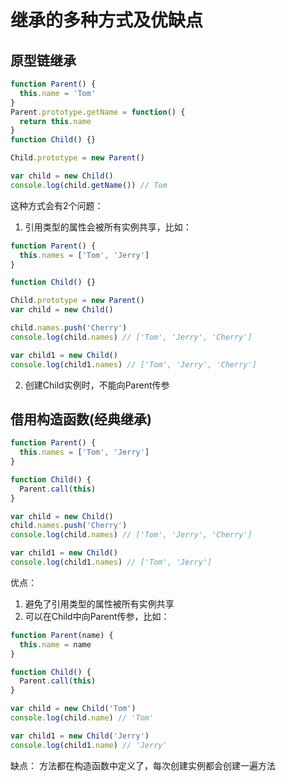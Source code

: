 # 继承的多种方式及优缺点

## 原型链继承
```js
function Parent() {
  this.name = 'Tom'
}
Parent.prototype.getName = function() {
  return this.name
}
function Child() {}

Child.prototype = new Parent()

var child = new Child()
console.log(child.getName()) // Tom
```

这种方式会有2个问题：       
1. 引用类型的属性会被所有实例共享，比如：
```js
function Parent() {
  this.names = ['Tom', 'Jerry']
}

function Child() {}

Child.prototype = new Parent()
var child = new Child()

child.names.push('Cherry')
console.log(child.names) // ['Tom', 'Jerry', 'Cherry']

var child1 = new Child()
console.log(child1.names) // ['Tom', 'Jerry', 'Cherry']
```
2. 创建Child实例时，不能向Parent传参

## 借用构造函数(经典继承)
```js
function Parent() {
  this.names = ['Tom', 'Jerry']
}

function Child() {
  Parent.call(this)
}

var child = new Child()
child.names.push('Cherry') 
console.log(child.names) // ['Tom', 'Jerry', 'Cherry']

var child1 = new Child()
console.log(child1.names) // ['Tom', 'Jerry']
```

优点：    
1. 避免了引用类型的属性被所有实例共享
2. 可以在Child中向Parent传参，比如：
```js
function Parent(name) {
  this.name = name
}

function Child() {
  Parent.call(this)
}

var child = new Child('Tom')
console.log(child.name) // 'Tom'

var child1 = new Child('Jerry')
console.log(child1.name) // 'Jerry'
```
缺点： 方法都在构造函数中定义了，每次创建实例都会创建一遍方法

<!-- ## 组合继承 -->
